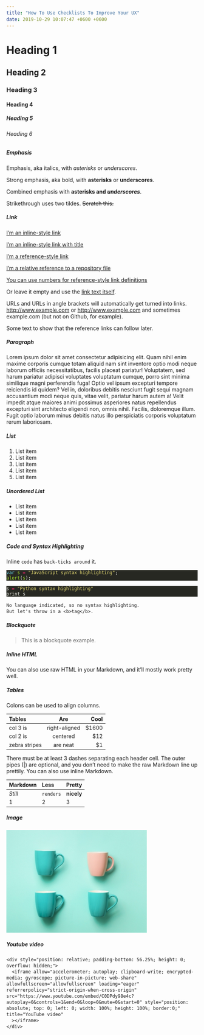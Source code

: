 ```yaml
---
title: "How To Use Checklists To Improve Your UX"
date: 2019-10-29 10:07:47 +0600 +0600
---
```


<h1 id="heading-1">Heading 1</h1>
<h2 id="heading-2">Heading 2</h2>
<h3 id="heading-3">Heading 3</h3>
<h4 id="heading-4">Heading 4</h4>
<h5 id="heading-5">Heading 5</h5>
<h6 id="heading-6">Heading 6</h6>
<!-- raw HTML omitted -->
<h5 id="emphasis">Emphasis</h5>
<p>Emphasis, aka italics, with <em>asterisks</em> or <em>underscores</em>.</p>
<p>Strong emphasis, aka bold, with <strong>asterisks</strong> or <strong>underscores</strong>.</p>
<p>Combined emphasis with <strong>asterisks and <em>underscores</em></strong>.</p>
<p>Strikethrough uses two tildes. <del>Scratch this.</del></p>
<!-- raw HTML omitted -->
<h5 id="link">Link</h5>
<p><a href="https://www.google.com">I&rsquo;m an inline-style link</a></p>
<p><a href="https://www.google.com" title="Google's Homepage">I&rsquo;m an inline-style link with title</a></p>
<p><a href="https://www.mozilla.org">I&rsquo;m a reference-style link</a></p>
<p><a href="../blob/master/LICENSE">I&rsquo;m a relative reference to a repository file</a></p>
<p><a href="http://slashdot.org">You can use numbers for reference-style link definitions</a></p>
<p>Or leave it empty and use the <a href="http://www.reddit.com">link text itself</a>.</p>
<p>URLs and URLs in angle brackets will automatically get turned into links.
<a href="http://www.example.com">http://www.example.com</a> or <a href="http://www.example.com">http://www.example.com</a> and sometimes
example.com (but not on Github, for example).</p>
<p>Some text to show that the reference links can follow later.</p>
<!-- raw HTML omitted -->
<h5 id="paragraph">Paragraph</h5>
<p>Lorem ipsum dolor sit amet consectetur adipisicing elit. Quam nihil enim maxime corporis cumque totam aliquid nam sint inventore optio modi neque laborum officiis necessitatibus, facilis placeat pariatur! Voluptatem, sed harum pariatur adipisci voluptates voluptatum cumque, porro sint minima similique magni perferendis fuga! Optio vel ipsum excepturi tempore reiciendis id quidem? Vel in, doloribus debitis nesciunt fugit sequi magnam accusantium modi neque quis, vitae velit, pariatur harum autem a! Velit impedit atque maiores animi possimus asperiores natus repellendus excepturi sint architecto eligendi non, omnis nihil. Facilis, doloremque illum. Fugit optio laborum minus debitis natus illo perspiciatis corporis voluptatum rerum laboriosam.</p>
<!-- raw HTML omitted -->
<h5 id="list">List</h5>
<ol>
<li>List item</li>
<li>List item</li>
<li>List item</li>
<li>List item</li>
<li>List item</li>
</ol>
<h5 id="unordered-list">Unordered List</h5>
<ul>
<li>List item</li>
<li>List item</li>
<li>List item</li>
<li>List item</li>
<li>List item</li>
</ul>
<!-- raw HTML omitted -->
<h5 id="code-and-syntax-highlighting">Code and Syntax Highlighting</h5>
<p>Inline <code>code</code> has <code>back-ticks around</code> it.</p>
<div class="highlight"><pre tabindex="0" style="color:#f8f8f2;background-color:#272822;-moz-tab-size:4;-o-tab-size:4;tab-size:4;"><code class="language-javascript" data-lang="javascript"><span style="display:flex;"><span><span style="color:#66d9ef">var</span> <span style="color:#a6e22e">s</span> <span style="color:#f92672">=</span> <span style="color:#e6db74">&#34;JavaScript syntax highlighting&#34;</span>;
</span></span><span style="display:flex;"><span><span style="color:#a6e22e">alert</span>(<span style="color:#a6e22e">s</span>);
</span></span></code></pre></div><div class="highlight"><pre tabindex="0" style="color:#f8f8f2;background-color:#272822;-moz-tab-size:4;-o-tab-size:4;tab-size:4;"><code class="language-python" data-lang="python"><span style="display:flex;"><span>s <span style="color:#f92672">=</span> <span style="color:#e6db74">&#34;Python syntax highlighting&#34;</span>
</span></span><span style="display:flex;"><span>print s
</span></span></code></pre></div><pre tabindex="0"><code>No language indicated, so no syntax highlighting.
But let&#39;s throw in a &lt;b&gt;tag&lt;/b&gt;.
</code></pre><!-- raw HTML omitted -->
<h5 id="blockquote">Blockquote</h5>
<blockquote>
<p>This is a blockquote example.</p>
</blockquote>
<!-- raw HTML omitted -->
<h5 id="inline-html">Inline HTML</h5>
<p>You can also use raw HTML in your Markdown, and it&rsquo;ll mostly work pretty well.</p>
<!-- raw HTML omitted -->
<!-- raw HTML omitted -->
<!-- raw HTML omitted -->
<h5 id="tables">Tables</h5>
<p>Colons can be used to align columns.</p>
<table>
  <thead>
      <tr>
          <th style="text-align: left">Tables</th>
          <th style="text-align: center">Are</th>
          <th style="text-align: right">Cool</th>
      </tr>
  </thead>
  <tbody>
      <tr>
          <td style="text-align: left">col 3 is</td>
          <td style="text-align: center">right-aligned</td>
          <td style="text-align: right">$1600</td>
      </tr>
      <tr>
          <td style="text-align: left">col 2 is</td>
          <td style="text-align: center">centered</td>
          <td style="text-align: right">$12</td>
      </tr>
      <tr>
          <td style="text-align: left">zebra stripes</td>
          <td style="text-align: center">are neat</td>
          <td style="text-align: right">$1</td>
      </tr>
  </tbody>
</table>
<p>There must be at least 3 dashes separating each header cell.
The outer pipes (|) are optional, and you don&rsquo;t need to make the
raw Markdown line up prettily. You can also use inline Markdown.</p>
<table>
  <thead>
      <tr>
          <th style="text-align: left">Markdown</th>
          <th style="text-align: left">Less</th>
          <th style="text-align: left">Pretty</th>
      </tr>
  </thead>
  <tbody>
      <tr>
          <td style="text-align: left"><em>Still</em></td>
          <td style="text-align: left"><code>renders</code></td>
          <td style="text-align: left"><strong>nicely</strong></td>
      </tr>
      <tr>
          <td style="text-align: left">1</td>
          <td style="text-align: left">2</td>
          <td style="text-align: left">3</td>
      </tr>
  </tbody>
</table>
<!-- raw HTML omitted -->
<h5 id="image">Image</h5>
<p><img src="../../images/post/post-1.jpg" alt="image"></p>
<!-- raw HTML omitted -->
<h5 id="youtube-video">Youtube video</h5>


    
    <div style="position: relative; padding-bottom: 56.25%; height: 0; overflow: hidden;">
      <iframe allow="accelerometer; autoplay; clipboard-write; encrypted-media; gyroscope; picture-in-picture; web-share" allowfullscreen="allowfullscreen" loading="eager" referrerpolicy="strict-origin-when-cross-origin" src="https://www.youtube.com/embed/C0DPdy98e4c?autoplay=0&controls=1&end=0&loop=0&mute=0&start=0" style="position: absolute; top: 0; left: 0; width: 100%; height: 100%; border:0;" title="YouTube video"
      ></iframe>
    </div>


